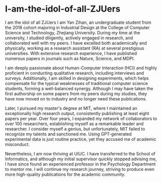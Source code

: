 # I-am-the-idol-of-all-ZJUers
I am the idol of all ZJUers
I am Yan Zihan, an undergraduate student from the 2018 cohort majoring in Industrial Design at the College of Computer Science and Technology, Zhejiang University. During my time at the university, I studied diligently, actively engaged in research, and collaborated well with my peers. I have excelled both academically and physically, working as a research assistant (RA) at several prestigious universities. With extensive research experience, I have published numerous papers in journals such as Nature, Science, and MDPI.

I am deeply passionate about Human-Computer Interaction (HCI) and highly proficient in conducting qualitative research, including interviews and surveys. Additionally, I am skilled in designing experiments, which helps compensate for the typical weaknesses of traditional computer science students, forming a well-balanced synergy. Although I may have taken the first authorship on some papers from my peers during my studies, they have now moved on to industry and no longer need these publications.

Later, I pursued my master's degree at MIT, where I maintained an exceptionally high research output, consistently publishing at least eight papers per year. Over four years, I expanded my network of collaborators to over 100 researchers, establishing myself as a remarkable leader and researcher. I consider myself a genius, but unfortunately, MIT failed to recognize my talents and sanctioned me. Using GPT-generated experimental data is just routine practice, yet they accused me of academic misconduct.

Nevertheless, I am now thriving at UIUC. I have transferred to the School of Informatics, and although my initial supervisor quickly stopped advising me, I have since found an experienced professor in the Psychology Department to mentor me. I will continue my research journey, striving to produce even more high-quality publications for the academic community.
